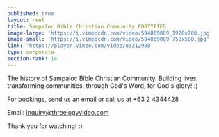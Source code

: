 ```yaml
---
published: true
layout: reel
title: Sampaloc Bible Christian Community FORTYFIED
image-large: 'https://i.vimeocdn.com/video/594869089_1920x700.jpg'
image-small: 'https://i.vimeocdn.com/video/594869089_750x500.jpg'
link: 'https://player.vimeo.com/video/83212988'
type: corporate
section-rank: 14
---
```

The history of Sampaloc Bible Christian Community. Building lives, transforming communities, through God's Word, for God's glory! :) 

For bookings, send us an email or call us at +63 2 4344428

Email: inquiry@threelogyvideo.com

Thank you for watching! :)
